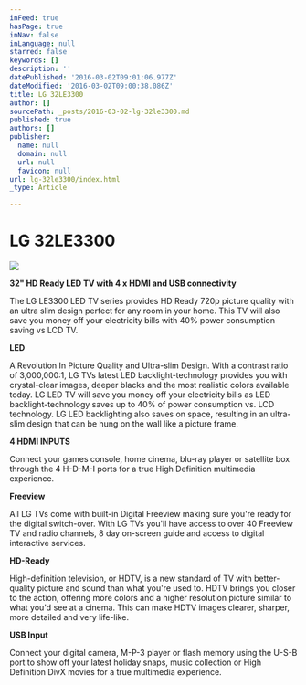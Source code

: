 ```yaml
---
inFeed: true
hasPage: true
inNav: false
inLanguage: null
starred: false
keywords: []
description: ''
datePublished: '2016-03-02T09:01:06.977Z'
dateModified: '2016-03-02T09:00:38.086Z'
title: LG 32LE3300
author: []
sourcePath: _posts/2016-03-02-lg-32le3300.md
published: true
authors: []
publisher:
  name: null
  domain: null
  url: null
  favicon: null
url: lg-32le3300/index.html
_type: Article

---
```

# LG 32LE3300
![](https://s3-us-west-2.amazonaws.com/the-grid-img/p/c70c8f2e43bb8f56f4cbb2cbdafd30b24a20272b.jpg)

**32" HD Ready LED TV with 4 x HDMI and USB connectivity**

The LG LE3300 LED TV series provides HD Ready 720p picture quality with an ultra slim design perfect for any room in your home. This TV will also save you money off your electricity bills with 40% power consumption saving vs LCD TV.

**LED**

A Revolution In Picture Quality and Ultra-slim Design. With a contrast ratio of 3,000,000:1, LG TVs latest LED backlight-technology provides you with crystal-clear images, deeper blacks and the most realistic colors available today. LG LED TV will save you money off your electricity bills as LED backlight-technology saves up to 40% of power consumption vs. LCD technology. LG LED backlighting also saves on space, resulting in an ultra-slim design that can be hung on the wall like a picture frame.

**4 HDMI INPUTS**

Connect your games console, home cinema, blu-ray player or satellite box through the 4 H-D-M-I ports for a true High Definition multimedia experience.

**Freeview**

All LG TVs come with built-in Digital Freeview making sure you're ready for the digital switch-over. With LG TVs you'll have access to over 40 Freeview TV and radio channels, 8 day on-screen guide and access to digital interactive services.

**HD-Ready**

High-definition television, or HDTV, is a new standard of TV with better-quality picture and sound than what you're used to. HDTV brings you closer to the action, offering more colors and a higher resolution picture similar to what you'd see at a cinema. This can make HDTV images clearer, sharper, more detailed and very life-like.

**USB Input**

Connect your digital camera, M-P-3 player or flash memory using the U-S-B port to show off your latest holiday snaps, music collection or High Definition DivX movies for a true multimedia experience.
